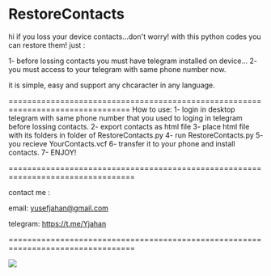 # RestoreContacts
hi
if you loss your device contacts...don't worry! with this python codes you can restore them!
just :

1- before lossing contacts you must have telegram installed on device...
2- you must access to your telegram with same phone number now.

it is simple, easy and support any chcaracter in any language.

================================================================================
How to use:
1- login in desktop telegram with same phone number that you used to loging in telegram before lossing contacts.
2- export contacts as html file
3- place html file with its folders in folder of RestoreContacts.py
4- run RestoreContacts.py
5- you recieve YourContacts.vcf
6- transfer it to your phone and install contacts.
7- ENJOY!

=================================================================================

contact me :

email:
yusefjahan@gmail.com

telegram:
https://t.me/Yjahan

=================================================================================


![](https://komarev.com/ghpvc/?username=yusefjahan)
